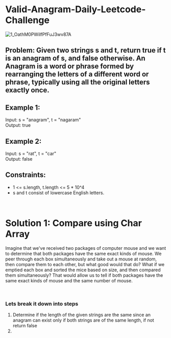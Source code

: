 # Valid-Anagram-Daily-Leetcode-Challenge
![1_OathM0PWiIfPfFuJ3wv87A](https://github.com/albrran/Valid-Anagram-Daily-Leetcode-Challenge/assets/120284166/4d831238-d99d-4762-93b5-6311438f469d)
<br>
<h2>Problem: Given two strings s and t, return true if t is an anagram of s, and false otherwise. An <b>Anagram</b> is a word or phrase formed by rearranging the letters of a different word or phrase, typically using all the original letters exactly once.</h2>

<h2>Example 1:</h2>
    <p>
        Input: s = "anagram", t = "nagaram"<br>
        Output: true
    </p>
    <h2>Example 2:</h2>
    <p>
        Input: s = "rat", t = "car"<br>
        Output: false
    </p>
    <h2>Constraints:</h2>
    <ul>
        <li>1 <= s.length, t.length <= 5 * 10^4</li>
        <li>s and t consist of lowercase English letters.</li>
    </ul>
<br>
<h1>Solution 1: Compare using Char Array</h1>
<p>Imagine that we've received two packages of computer mouse and we want to determine that both packages have the same exact kinds of mouse. We peer through each box simultaneously and take out a mouse at random, then compare them to each other, but what good would that do? What if we emptied each box and sorted the mice based on size, and then compared them simultaneously? That would allow us to tell if both packages have the same exact kinds of mouse and the same number of mouse. </p>
    
<br>
<h3>Lets break it down into steps</h3>
<ol>
    <li>Determine if the length of the given strings are the same since an anagram can exist only if both strings are of the same length, if not return false</li>
    <li></li>
</ol>
